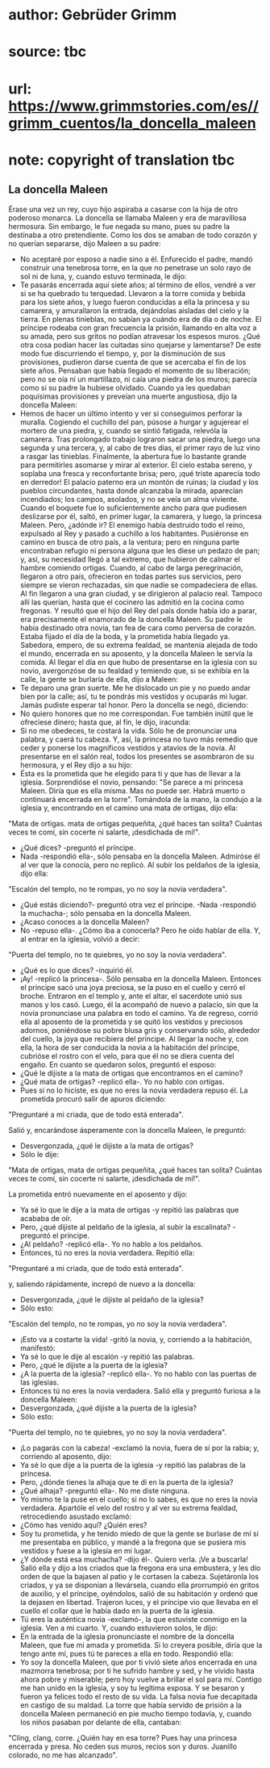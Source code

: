 # author: Gebrüder Grimm
# source: tbc
# url: https://www.grimmstories.com/es//grimm_cuentos/la_doncella_maleen
# note: copyright of translation tbc

## La doncella Maleen 

Érase una vez un rey, cuyo hijo aspiraba a casarse con la hija de otro
poderoso monarca. La doncella se llamaba Maleen y era de maravillosa
hermosura. Sin embargo, le fue negada su mano, pues su padre la
destinaba a otro pretendiente. Como los dos se amaban de todo corazón y
no querían separarse, dijo Maleen a su padre:
- No aceptaré por esposo a nadie sino a él.
Enfurecido el padre, mandó construir una tenebrosa torre, en la que no
penetrase un solo rayo de sol ni de luna, y, cuando estuvo terminada, le
dijo:
- Te pasarás encerrada aquí siete años; al término de ellos, vendré a
ver si se ha quebrado tu terquedad.
Llevaron a la torre comida y bebida para los siete años, y luego fueron
conducidas a ella la princesa y su camarera, y amurallaron la entrada,
dejándolas aisladas del cielo y la tierra. En plenas tinieblas, no
sabían ya cuándo era de día o de noche. El príncipe rodeaba con gran
frecuencia la prisión, llamando en alta voz a su amada, pero sus gritos
no podían atravesar los espesos muros. ¿Qué otra cosa podían hacer las
cuitadas sino quejarse y lamentarse? De este modo fue discurriendo el
tiempo, y, por la disminución de sus provisiones, pudieron darse cuenta
de que se acercaba el fin de los siete años. Pensaban que había llegado
el momento de su liberación; pero no se oía ni un martillazo, ni caía
una piedra de los muros; parecía como si su padre la hubiese olvidado.
Cuando ya les quedaban poquísimas provisiones y preveían una muerte
angustiosa, dijo la doncella Maleen:
- Hemos de hacer un último intento y ver si conseguimos perforar la
muralla.
Cogiendo el cuchillo del pan, púsose a hurgar y agujerear el mortero de
una piedra, y, cuando se sintió fatigada, relevóla la camarera. Tras
prolongado trabajo lograron sacar una piedra, luego una segunda y una
tercera, y, al cabo de tres días, el primer rayo de luz vino a rasgar
las tinieblas. Finalmente, la abertura fue lo bastante grande para
permitirles asomarse y mirar al exterior. El cielo estaba sereno, y
soplaba una fresca y reconfortante brisa; pero, ¡qué triste aparecía
todo en derredor! El palacio paterno era un montón de ruinas; la ciudad
y los pueblos circundantes, hasta donde alcanzaba la mirada, aparecían
incendiados; los campos, asolados, y no se veía un alma viviente. Cuando
el boquete fue lo suficientemente ancho para que pudiesen deslizarse por
él, saltó, en primer lugar, la camarera, y luego, la princesa Maleen.
Pero, ¿adónde ir? El enemigo había destruido todo el reino, expulsado al
Rey y pasado a cuchillo a los habitantes. Pusiéronse en camino en busca
de otro país, a la ventura; pero en ninguna parte encontraban refugio ni
persona alguna que les diese un pedazo de pan; y, así, su necesidad
llegó a tal extremo, que hubieron de calmar el hambre comiendo ortigas.
Cuando, al cabo de larga peregrinación, llegaron a otro país, ofrecieron
en todas partes sus servicios, pero siempre se vieron rechazadas, sin
que nadie se compadeciera de ellas. Al fin llegaron a una gran ciudad, y
se dirigieron al palacio real. Tampoco allí las querían, hasta que el
cocinero las admitió en la cocina como fregonas.
Y resultó que el hijo del Rey del país donde había ido a parar, era
precisamente el enamorado de la doncella Maleen. Su padre le había
destinado otra novia, tan fea de cara como perversa de corazón. Estaba
fijado el día de la boda, y la prometida había llegado ya. Sabedora,
empero, de su extrema fealdad, se mantenía alejada de todo el mundo,
encerrada en su aposento, y la doncella Maleen le servía la comida. Al
llegar el día en que hubo de presentarse en la iglesia con su novio,
avergonzóse de su fealdad y temiendo que, si se exhibía en la calle, la
gente se burlaría de ella, dijo a Maleen:
- Te deparo una gran suerte. Me he dislocado un pie y no puedo andar
bien por la calle; así, tu te pondrás mis vestidos y ocuparás mi lugar.
Jamás pudiste esperar tal honor.
Pero la doncella se negó, diciendo:
- No quiero honores que no me correspondan.
Fue también inútil que le ofreciese dinero; hasta que, al fin, le dijo,
iracunda:
- Si no me obedeces, te costará la vida. Sólo he de pronunciar una
palabra, y caerá tu cabeza.
Y, así, la princesa no tuvo más remedio que ceder y ponerse los
magníficos vestidos y atavíos de la novia.
Al presentarse en el salón real, todos los presentes se asombraron de su
hermosura, y el Rey dijo a su hijo:
- Ésta es la prometida que he elegido para ti y que has de llevar a la
iglesia.
Sorprendióse el novio, pensando: "Se parece a mi princesa Maleen. Diría
que es ella misma. Mas no puede ser. Habrá muerto o continuará encerrada
en la torre".
Tomándola de la mano, la condujo a la iglesia y, encontrando en el
camino una mata de ortigas, dijo ella:

"Mata de ortigas.
mata de ortigas pequeñita,
¿qué haces tan solita?
Cuántas veces te comí,
sin cocerte ni salarte,
¡desdichada de mí!".

- ¿Qué dices? -preguntó el príncipe.
- Nada -respondió ella-, sólo pensaba en la doncella Maleen.
Admiróse él al ver que la conocía, pero no replicó. Al subir los
peldaños de la iglesia, dijo ella:

"Escalón del templo, no te rompas,
yo no soy la novia verdadera".

- ¿Qué estás diciendo?- preguntó otra vez el príncipe.
-Nada -respondió la muchacha-; sólo pensaba en la doncella Maleen.
- ¿Acaso conoces a la doncella Maleen?
- No -repuso ella-. ¿Cómo iba a conocerla? Pero he oído hablar de ella.
Y, al entrar en la iglesia, volvió a decir:

"Puerta del templo, no te quiebres,
yo no soy la novia verdadera".

- ¿Qué es lo que dices? -inquirió él.
- ¡Ay! -replicó la princesa-. Sólo pensaba en la doncella Maleen.
Entonces el príncipe sacó una joya preciosa, se la puso en el cuello y
cerró el broche. Entraron en el templo y, ante el altar, el sacerdote
unió sus manos y los casó. Luego, él la acompañó de nuevo a palacio, sin
que la novia pronunciase una palabra en todo el camino. Ya de regreso,
corrió ella al aposento de la prometida y se quitó los vestidos y
preciosos adornos, poniéndose su pobre blusa gris y conservando sólo,
alrededor del cuello, la joya que recibiera del príncipe.
Al llegar la noche y, con ella, la hora de ser conducida la novia a la
habitación del príncipe, cubrióse el rostro con el velo, para que él no
se diera cuenta del engaño. En cuanto se quedaron solos, preguntó el
esposo:
- ¿Qué le dijiste a la mata de ortigas que encontramos en el camino?
- ¿Qué mata de ortigas? -replicó ella-. Yo no hablo con ortigas.
- Pues si no lo hiciste, es que no eres la novia verdadera ­repuso él.
La prometida procuró salir de apuros diciendo:

"Preguntaré a mi criada,
que de todo está enterada".

Salió y, encarándose ásperamente con la doncella Maleen, le preguntó:
- Desvergonzada, ¿qué le dijiste a la mata de ortigas?
- Sólo le dije:

"Mata de ortigas,
mata de ortigas pequeñita,
¿qué haces tan solita?
Cuántas veces te comí,
sin cocerte ni salarte,
¡desdichada de mí!".

La prometida entró nuevamente en el aposento y dijo:
- Ya sé lo que le dije a la mata de ortigas -y repitió las palabras que
acababa de oír.
- Pero, ¿qué dijiste al peldaño de la iglesia, al subir la escalinata?
-preguntó el príncipe.
- ¿Al peldaño? -replicó ella-. Yo no hablo a los peldaños.
- Entonces, tú no eres la novia verdadera.
Repitió ella:

"Preguntaré a mi criada,
que de todo está enterada".

y, saliendo rápidamente, increpó de nuevo a la doncella:
- Desvergonzada, ¿qué le dijiste al peldaño de la iglesia?
- Sólo esto:

"Escalón del templo, no te rompas,
yo no soy la novia verdadera".

- ¡Esto va a costarte la vida! -gritó la novia, y, corriendo a la
habitación, manifestó:
- Ya sé lo que le dije al escalón -y repitió las palabras.
- Pero, ¿qué le dijiste a la puerta de la iglesia?
- ¿A la puerta de la iglesia? -replicó ella-. Yo no hablo con las
puertas de las iglesias.
- Entonces tú no eres la novia verdadera.
Salió ella y preguntó furiosa a la doncella Maleen:
- Desvergonzada, ¿qué dijiste a la puerta de la iglesia?
- Sólo esto:

"Puerta del templo, no te quiebres,
yo no soy la novia verdadera".

- ¡Lo pagarás con la cabeza! -exclamó la novia, fuera de sí por la
rabia; y, corriendo al aposento, dijo:
- Ya sé lo que dije a la puerta de la iglesia -y repitió las palabras de
la princesa.
- Pero, ¿dónde tienes la alhaja que te di en la puerta de la iglesia?
- ¿Qué alhaja? -preguntó ella-. No me diste ninguna.
- Yo mismo te la puse en el cuello; si no lo sabes, es que no eres la
novia verdadera.
Apartóle el velo del rostro y al ver su extrema fealdad, retrocediendo
asustado exclamó:
- ¿Cómo has venido aquí? ¿Quién eres?
- Soy tu prometida, y he tenido miedo de que la gente se burlase de mí
si me presentaba en público, y mandé a la fregona que se pusiera mis
vestidos y fuese a la iglesia en mi lugar.
- ¿Y dónde está esa muchacha? -dijo él-. Quiero verla. ¡Ve a buscarla!
Salió ella y dijo a los criados que la fregona era una embustera, y les
dio orden de que la bajasen al patio y le cortasen la cabeza.
Sujetáronla los criados, y ya se disponían a llevársela, cuando ella
prorrumpió en gritos de auxilio, y el príncipe, oyéndolos, salió de su
habitación y ordenó que la dejasen en libertad. Trajeron luces, y el
príncipe vio que llevaba en el cuello el collar que le había dado en la
puerta de la iglesia.
- Tú eres la auténtica novia -exclamó-, la que estuviste conmigo en la
iglesia. Ven a mi cuarto.
Y, cuando estuvieron solos, le dijo:
- En la entrada de la iglesia pronunciaste el nombre de la doncella
Maleen, que fue mi amada y prometida. Si lo creyera posible, diría que
la tengo ante mí, pues tú te pareces a ella en todo.
Respondió ella:
- Yo soy la doncella Maleen, que por ti vivió siete años encerrada en
una mazmorra tenebrosa; por ti he sufrido hambre y sed, y he vivido
hasta ahora pobre y miserable; pero hoy vuelve a brillar el sol para mí.
Contigo me han unido en la iglesia, y soy tu legítima esposa.
Y se besaron y fueron ya felices todo el resto de su vida. La falsa
novia fue decapitada en castigo de su maldad.
La torre que había servido de prisión a la doncella Maleen permaneció en
pie mucho tiempo todavía, y, cuando los niños pasaban por delante de
ella, cantaban:

"Cling, clang, corre.
¿Quién hay en esa torre?
Pues hay una princesa
encerrada y presa.
No ceden sus muros,
recios son y duros.
Juanillo colorado,
no me has alcanzado".
